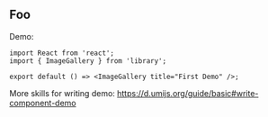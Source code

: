 ## Foo

Demo:

```tsx
import React from 'react';
import { ImageGallery } from 'library';

export default () => <ImageGallery title="First Demo" />;
```

More skills for writing demo: https://d.umijs.org/guide/basic#write-component-demo
